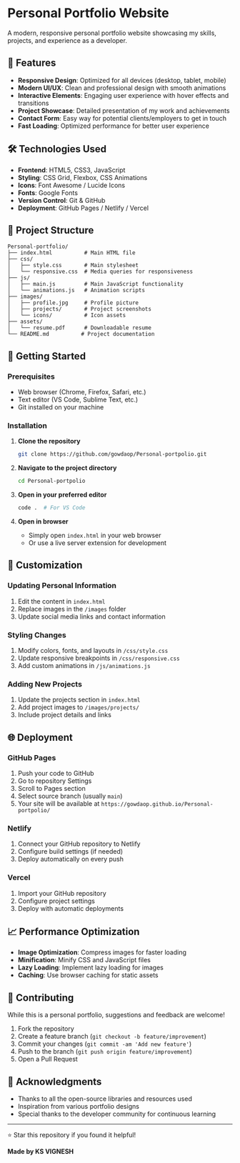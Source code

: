 # Personal Portfolio Website

A modern, responsive personal portfolio website showcasing my skills, projects, and experience as a developer.

## 🌟 Features

- **Responsive Design**: Optimized for all devices (desktop, tablet, mobile)
- **Modern UI/UX**: Clean and professional design with smooth animations
- **Interactive Elements**: Engaging user experience with hover effects and transitions
- **Project Showcase**: Detailed presentation of my work and achievements
- **Contact Form**: Easy way for potential clients/employers to get in touch
- **Fast Loading**: Optimized performance for better user experience

## 🛠️ Technologies Used

- **Frontend**: HTML5, CSS3, JavaScript
- **Styling**: CSS Grid, Flexbox, CSS Animations
- **Icons**: Font Awesome / Lucide Icons
- **Fonts**: Google Fonts
- **Version Control**: Git & GitHub
- **Deployment**: GitHub Pages / Netlify / Vercel

## 📁 Project Structure

```
Personal-portfolio/
├── index.html          # Main HTML file
├── css/
│   ├── style.css       # Main stylesheet
│   └── responsive.css  # Media queries for responsiveness
├── js/
│   ├── main.js         # Main JavaScript functionality
│   └── animations.js   # Animation scripts
├── images/
│   ├── profile.jpg     # Profile picture
│   ├── projects/       # Project screenshots
│   └── icons/          # Icon assets
├── assets/
│   └── resume.pdf      # Downloadable resume
└── README.md          # Project documentation
```

## 🚀 Getting Started

### Prerequisites

- Web browser (Chrome, Firefox, Safari, etc.)
- Text editor (VS Code, Sublime Text, etc.)
- Git installed on your machine

### Installation

1. **Clone the repository**
   ```bash
   git clone https://github.com/gowdaop/Personal-portpolio.git
   ```

2. **Navigate to the project directory**
   ```bash
   cd Personal-portpolio
   ```

3. **Open in your preferred editor**
   ```bash
   code .  # For VS Code
   ```

4. **Open in browser**
   - Simply open `index.html` in your web browser
   - Or use a live server extension for development

## 🎨 Customization

### Updating Personal Information
1. Edit the content in `index.html`
2. Replace images in the `/images` folder
3. Update social media links and contact information

### Styling Changes
1. Modify colors, fonts, and layouts in `/css/style.css`
2. Update responsive breakpoints in `/css/responsive.css`
3. Add custom animations in `/js/animations.js`

### Adding New Projects
1. Update the projects section in `index.html`
2. Add project images to `/images/projects/`
3. Include project details and links

## 🌐 Deployment

### GitHub Pages
1. Push your code to GitHub
2. Go to repository Settings
3. Scroll to Pages section
4. Select source branch (usually `main`)
5. Your site will be available at `https://gowdaop.github.io/Personal-portpolio/`

### Netlify
1. Connect your GitHub repository to Netlify
2. Configure build settings (if needed)
3. Deploy automatically on every push

### Vercel
1. Import your GitHub repository
2. Configure project settings
3. Deploy with automatic deployments

## 📈 Performance Optimization

- **Image Optimization**: Compress images for faster loading
- **Minification**: Minify CSS and JavaScript files
- **Lazy Loading**: Implement lazy loading for images
- **Caching**: Use browser caching for static assets

## 🤝 Contributing

While this is a personal portfolio, suggestions and feedback are welcome!

1. Fork the repository
2. Create a feature branch (`git checkout -b feature/improvement`)
3. Commit your changes (`git commit -am 'Add new feature'`)
4. Push to the branch (`git push origin feature/improvement`)
5. Open a Pull Request



## 🙏 Acknowledgments

- Thanks to all the open-source libraries and resources used
- Inspiration from various portfolio designs
- Special thanks to the developer community for continuous learning

---

⭐ Star this repository if you found it helpful!

**Made by KS VIGNESH**

